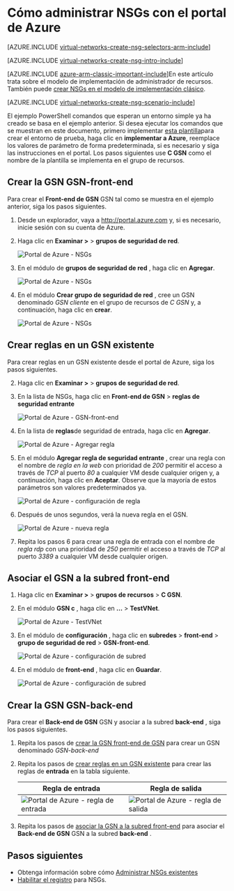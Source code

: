 <properties 
   pageTitle="Cómo crear NSGs en modo ARM con el portal de Azure | Microsoft Azure"
   description="Obtenga información sobre cómo crear e implementar NSGs en el BRAZO con el portal de Azure"
   services="virtual-network"
   documentationCenter="na"
   authors="jimdial"
   manager="carmonm"
   editor="tysonn"
   tags="azure-resource-manager"
/>
<tags 
   ms.service="virtual-network"
   ms.devlang="na"
   ms.topic="article"
   ms.tgt_pltfrm="na"
   ms.workload="infrastructure-services"
   ms.date="02/04/2016"
   ms.author="jdial" />

# <a name="how-to-manage-nsgs-using-the-azure-portal"></a>Cómo administrar NSGs con el portal de Azure

[AZURE.INCLUDE [virtual-networks-create-nsg-selectors-arm-include](../../includes/virtual-networks-create-nsg-selectors-arm-include.md)]

[AZURE.INCLUDE [virtual-networks-create-nsg-intro-include](../../includes/virtual-networks-create-nsg-intro-include.md)]

[AZURE.INCLUDE [azure-arm-classic-important-include](../../includes/azure-arm-classic-important-include.md)]En este artículo trata sobre el modelo de implementación de administrador de recursos. También puede [crear NSGs en el modelo de implementación clásico](virtual-networks-create-nsg-classic-ps.md).

[AZURE.INCLUDE [virtual-networks-create-nsg-scenario-include](../../includes/virtual-networks-create-nsg-scenario-include.md)]

El ejemplo PowerShell comandos que esperan un entorno simple ya ha creado se basa en el ejemplo anterior. Si desea ejecutar los comandos que se muestran en este documento, primero implementar [esta plantilla](http://github.com/telmosampaio/azure-templates/tree/master/201-IaaS-WebFrontEnd-SQLBackEnd)para crear el entorno de prueba, haga clic en **implementar a Azure**, reemplace los valores de parámetro de forma predeterminada, si es necesario y siga las instrucciones en el portal. Los pasos siguientes use **C GSN** como el nombre de la plantilla se implementa en el grupo de recursos.

## <a name="create-the-nsg-frontend-nsg"></a>Crear la GSN GSN-front-end

Para crear el **Front-end de GSN** GSN tal como se muestra en el ejemplo anterior, siga los pasos siguientes.

1. Desde un explorador, vaya a http://portal.azure.com y, si es necesario, inicie sesión con su cuenta de Azure.
2. Haga clic en **Examinar >** > **grupos de seguridad de red**.

    ![Portal de Azure - NSGs](./media/virtual-networks-create-nsg-arm-pportal/figure11.png)

3. En el módulo de **grupos de seguridad de red** , haga clic en **Agregar**.
  
    ![Portal de Azure - NSGs](./media/virtual-networks-create-nsg-arm-pportal/figure12.png)

4. En el módulo **Crear grupo de seguridad de red** , cree un GSN denominado *GSN cliente* en el grupo de recursos de *C GSN* y, a continuación, haga clic en **crear**.

    ![Portal de Azure - NSGs](./media/virtual-networks-create-nsg-arm-pportal/figure13.png)

## <a name="create-rules-in-an-existing-nsg"></a>Crear reglas en un GSN existente

Para crear reglas en un GSN existente desde el portal de Azure, siga los pasos siguientes.

2. Haga clic en **Examinar >** > **grupos de seguridad de red**.

3. En la lista de NSGs, haga clic en **Front-end de GSN** > **reglas de seguridad entrante**

    ![Portal de Azure - GSN-front-end](./media/virtual-networks-create-nsg-arm-pportal/figure2.png)

4. En la lista de **reglas**de seguridad de entrada, haga clic en **Agregar**.

    ![Portal de Azure - Agregar regla](./media/virtual-networks-create-nsg-arm-pportal/figure3.png)

5. En el módulo **Agregar regla de seguridad entrante** , crear una regla con el nombre de *regla en la web* con prioridad de *200* permitir el acceso a través de *TCP* al puerto *80* a cualquier VM desde cualquier origen y, a continuación, haga clic en **Aceptar**. Observe que la mayoría de estos parámetros son valores predeterminados ya.

    ![Portal de Azure - configuración de regla](./media/virtual-networks-create-nsg-arm-pportal/figure4.png)

6. Después de unos segundos, verá la nueva regla en el GSN.

    ![Portal de Azure - nueva regla](./media/virtual-networks-create-nsg-arm-pportal/figure5.png)

7. Repita los pasos 6 para crear una regla de entrada con el nombre de *regla rdp* con una prioridad de *250* permitir el acceso a través de *TCP* al puerto *3389* a cualquier VM desde cualquier origen.

## <a name="associate-the-nsg-to-the-frontend-subnet"></a>Asociar el GSN a la subred front-end

1. Haga clic en **Examinar >** > **grupos de recursos** > **C GSN**.
2. En el módulo **GSN c** , haga clic en **...**  >  **TestVNet**.

    ![Portal de Azure - TestVNet](./media/virtual-networks-create-nsg-arm-pportal/figure14.png)

3. En el módulo de **configuración** , haga clic en **subredes** > **front-end** > **grupo de seguridad de red** > **GSN-front-end**.

    ![Portal de Azure - configuración de subred](./media/virtual-networks-create-nsg-arm-pportal/figure15.png)

4. En el módulo de **front-end** , haga clic en **Guardar**.

    ![Portal de Azure - configuración de subred](./media/virtual-networks-create-nsg-arm-pportal/figure16.png)

## <a name="create-the-nsg-backend-nsg"></a>Crear la GSN GSN-back-end

Para crear el **Back-end de GSN** GSN y asociar a la subred **back-end** , siga los pasos siguientes.

1. Repita los pasos de [crear la GSN front-end de GSN](#Create-the-NSG-FrontEnd-NSG) para crear un GSN denominado *GSN-back-end*
2. Repita los pasos de [crear reglas en un GSN existente](#Create-rules-in-an-existing-NSG) para crear las reglas de **entrada** en la tabla siguiente.

  	|Regla de entrada|Regla de salida|
  	|---|---|
  	|![Portal de Azure - regla de entrada](./media/virtual-networks-create-nsg-arm-pportal/figure17.png)|![Portal de Azure - regla de salida](./media/virtual-networks-create-nsg-arm-pportal/figure18.png)|

3. Repita los pasos de [asociar la GSN a la subred front-end](#Associate-the-NSG-to-the-FrontEnd-subnet) para asociar el **Back-end de GSN** GSN a la subred **back-end** .

## <a name="next-steps"></a>Pasos siguientes

- Obtenga información sobre cómo [Administrar NSGs existentes](virtual-network-manage-nsg-arm-portal.md)
- [Habilitar el registro](virtual-network-nsg-manage-log.md) para NSGs.
